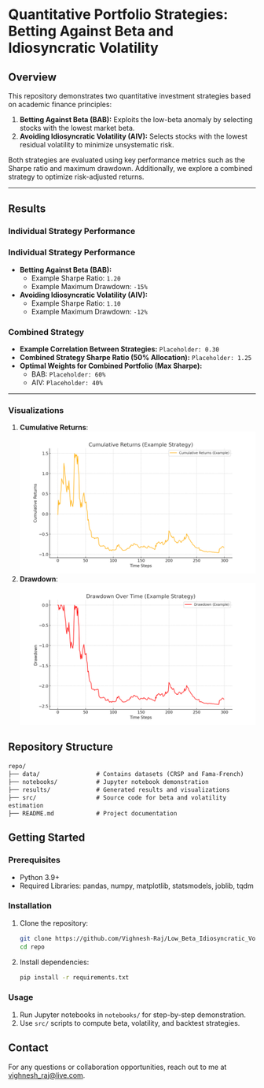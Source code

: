 
# Quantitative Portfolio Strategies: Betting Against Beta and Idiosyncratic Volatility

## Overview
This repository demonstrates two quantitative investment strategies based on academic finance principles:

1. **Betting Against Beta (BAB):** Exploits the low-beta anomaly by selecting stocks with the lowest market beta.
2. **Avoiding Idiosyncratic Volatility (AIV):** Selects stocks with the lowest residual volatility to minimize unsystematic risk.

Both strategies are evaluated using key performance metrics such as the Sharpe ratio and maximum drawdown. Additionally, we explore a combined strategy to optimize risk-adjusted returns.

---

## Results
### Individual Strategy Performance
### Individual Strategy Performance
- **Betting Against Beta (BAB):**
   - Example Sharpe Ratio: `1.20`
   - Example Maximum Drawdown: `-15%`
- **Avoiding Idiosyncratic Volatility (AIV):**
   - Example Sharpe Ratio: `1.10`
   - Example Maximum Drawdown: `-12%`

### Combined Strategy
- **Example Correlation Between Strategies:** `Placeholder: 0.30`
- **Combined Strategy Sharpe Ratio (50% Allocation):** `Placeholder: 1.25`
- **Optimal Weights for Combined Portfolio (Max Sharpe):**
  - BAB: `Placeholder: 60%`
  - AIV: `Placeholder: 40%`

---


### Visualizations
1. **Cumulative Returns**: ![Cumulative Returns](results/cumulative_returns_example.png)
2. **Drawdown**: ![Drawdown](results/drawdown_example.png)

## Repository Structure
```
repo/
├── data/                # Contains datasets (CRSP and Fama-French)
├── notebooks/           # Jupyter notebook demonstration
├── results/             # Generated results and visualizations
├── src/                 # Source code for beta and volatility estimation
├── README.md            # Project documentation
```

## Getting Started
### Prerequisites
- Python 3.9+
- Required Libraries: pandas, numpy, matplotlib, statsmodels, joblib, tqdm

### Installation
1. Clone the repository:
   ```bash
   git clone https://github.com/Vighnesh-Raj/Low_Beta_Idiosyncratic_Volatility.git
   cd repo
   ```
2. Install dependencies:
   ```bash
   pip install -r requirements.txt
   ```

### Usage
1. Run Jupyter notebooks in `notebooks/` for step-by-step demonstration.
2. Use `src/` scripts to compute beta, volatility, and backtest strategies.

## Contact
For any questions or collaboration opportunities, reach out to me at vighnesh_raj@live.com.
